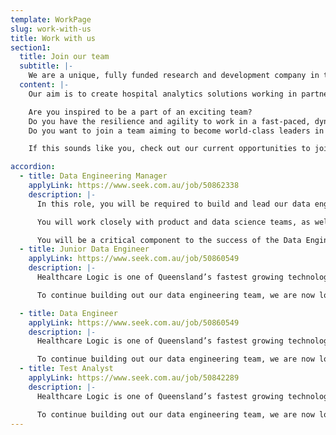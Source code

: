 ```yaml
---
template: WorkPage
slug: work-with-us
title: Work with us
section1:
  title: Join our team
  subtitle: |-
    We are a unique, fully funded research and development company in the Healthcare sector based in the Gold Coast.
  content: |-
    Our aim is to create hospital analytics solutions working in partnership with various health services and academic institutions. We are a motivated, high-performing team interested in improving access to hospital and health services.

    Are you inspired to be a part of an exciting team?
    Do you have the resilience and agility to work in a fast-paced, dynamic environment?
    Do you want to join a team aiming to become world-class leaders in developing software and implementing data analytics systems?

    If this sounds like you, check out our current opportunities to join our team…

accordion:
  - title: Data Engineering Manager
    applyLink: https://www.seek.com.au/job/50862338
    description: |-
      In this role, you will be required to build and lead our data engineering functions and assist the members of your team to grow both technically and professionally. Your team will be primarily responsible for ensuring the timely delivery of installations and the successful completion of complex technical projects. 

      You will work closely with product and data science teams, as well as subject matter experts from our customer success team in requirements gathering, project planning and execution.

      You will be a critical component to the success of the Data Engineering team. You are someone with the right attitude for success, with the balance of firm and compassionate approach to building a high performing team. You want to see your team members shine and take credit for what they do. You love mentoring engineers, advancing best practices, and delivering components for our actual ‘big data’ architecture.
  - title: Junior Data Engineer
    applyLink: https://www.seek.com.au/job/50860549
    description: |-
      Healthcare Logic is one of Queensland’s fastest growing technology start-ups, and we are aiming for global market leadership within the next five years.  We build software to help hospitals work better.  We are fully funded and currently transacting in five jurisdictions.  Our flagship product is SystemView: a new-to-the-world analytics platform using high-frequency data automation and a proprietary UI to give clinical and executive leaders in hospitals previously unobtainable insights and actionable data. We currently have 32 staff and growing.

      To continue building out our data engineering team, we are now looking for a committed and motivated individual to join us at an exciting time of rapid expansion.  The successful candidate will have technical experience combining both a good working knowledge of database architecture, design, and approaches to integration (with focused knowledge of SQL), and significant devops experience as well as familiarity with version control software such as Git.  

  - title: Data Engineer
    applyLink: https://www.seek.com.au/job/50860549
    description: |-
      Healthcare Logic is one of Queensland’s fastest growing technology start-ups, and we are aiming for global market leadership within the next five years.  We build software to help hospitals work better.  We are fully funded and currently transacting in five jurisdictions.  Our flagship product is SystemView: a new-to-the-world analytics platform using high-frequency data automation and a proprietary UI to give clinical and executive leaders in hospitals previously unobtainable insights and actionable data. We currently have 32 staff and growing.

      To continue building out our data engineering team, we are now looking for a committed and motivated individual to join us at an exciting time of rapid expansion.  The successful candidate will have technical experience combining both a good working knowledge of database architecture, design, and approaches to integration (with focused knowledge of SQL), and significant devops experience as well as familiarity with version control software such as Git.
  - title: Test Analyst
    applyLink: https://www.seek.com.au/job/50842289
    description: |-
      Healthcare Logic is one of Queensland’s fastest growing technology start-ups, and we are aiming for global market leadership within the next five years.  We build software to help hospitals work better.  We are fully funded and currently transacting in five jurisdictions.  Our flagship product is SystemView: a new-to-the-world analytics platform using high-frequency data automation and a proprietary UI to give clinical and executive leaders in hospitals previously unobtainable insights and actionable data. We currently have 32 staff and growing.

      To continue building out our data engineering team, we are now looking for a committed and motivated individual to join us at an exciting time of rapid expansion.  The successful candidate will have technical experience combining both a good working knowledge of database architecture, design, and approaches to integration (with focused knowledge of SQL), and significant devops experience as well as familiarity with version control software such as Git.
---
```

